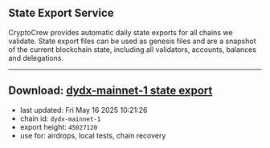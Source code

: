 ## State Export Service
CryptoCrew provides automatic daily state exports for all chains we validate. State export files can be used as genesis files and are a snapshot of the current blockchain state, including all validators, accounts, balances and delegations.

---
**Download: [dydx-mainnet-1 state export](https://dl-tyo.ccvalidators.com/SERVICE/dydx/dydx-mainnet-1_export_45027120.json)**
---

- last updated: Fri May 16 2025 10:21:26
- chain id: `dydx-mainnet-1`
- export height: `45027120`
- use for: airdrops, local tests, chain recovery
